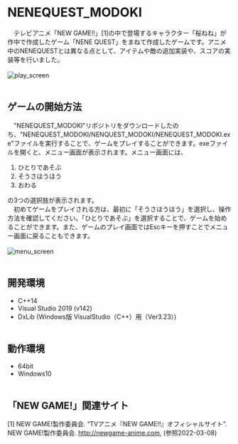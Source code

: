 # NENEQUEST_MODOKI
&emsp;テレビアニメ「NEW GAME!!」[1]の中で登場するキャラクター「桜ねね」が作中で作成したゲーム「NENE QUEST」をまねて作成したゲームです。アニメ中のNENEQUESTとは異なる点として、アイテムや敵の追加実装や、スコアの実装等を行いました。
<br><br>
![play_screen](https://user-images.githubusercontent.com/98777246/157100279-634b0e8c-9cfe-45e0-b45f-b704462f6c80.jpg)
<br><br>


## ゲームの開始方法
&emsp;"NENEQUEST_MODOKI"リポジトリをダウンロードしたのち、"NENEQUEST_MODOKI/NENQUEST_MODOKI/NENEQUEST_MODOKI.exe"ファイルを実行することで、ゲームをプレイすることができます。exeファイルを開くと、メニュー画面が表示されます。メニュー画面には、

1. ひとりであそぶ
2. そうさほうほう
3. おわる

の3つの選択肢が表示されます。<br>
&emsp;初めてゲームをプレイされる方は、最初に「そうさほうほう」を選択し、操作方法を確認してください。「ひとりであそぶ」を選択することで、ゲームを始めることができます。また、ゲームのプレイ画面ではEscキーを押すことでメニュー画面に戻ることもできます。
<br><br>
![menu_screen](https://user-images.githubusercontent.com/98777246/157100907-1264b7bb-50a4-4032-8827-b2ba3bc07d69.jpg)
<br><br>


## 開発環境
- C++14
- Visual Studio 2019 (v142)
- DxLib (Windows版 VisualStudio（C++）用（Ver3.23）)
<br><br>

## 動作環境
- 64bit
- Windows10
<br><br>

## 「NEW GAME!」関連サイト
[1] NEW GAME!製作委員会. “TVアニメ『NEW GAME!!』オフィシャルサイト”. NEW GAME!製作委員会. http://newgame-anime.com, (参照2022-03-08)

